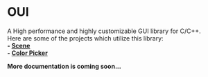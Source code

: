 # OUI
A High performance and highly customizable GUI library for C/C++.
<br/>Here are some of the projects which utilize this library:
<br/>**- [Scene](https://github.com/xomid/scene)**
<br/>**- [Color Picker](https://github.com/xomid/color_picker)**

**More documentation is coming soon...**
